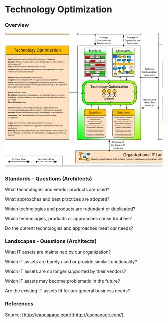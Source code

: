# Technology Optimization

### Overview

![](../.gitbook/assets/ea_process_technology_optimization.png)

### Standards - Questions \(Architects\)

What technologies and vendor products are used?

What approaches and best practices are adopted?

Which technologies and products are redundant or duplicated?

Which technologies, products or approaches cause troubles?

Do the current technologies and approaches meet our needs?

### Landscapes - Questions \(Architects\)

What IT assets are maintained by our organization?

Which IT assets are barely used or provide similar functionality?

Which IT assets are no longer supported by their vendors?

Which IT assets may become problematic in the future?

Are the existing IT assets fit for our general business needs?

### References <a id="references"></a>

Source: [http://eaonapage.com/](http://eaonapage.com/)

